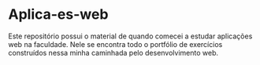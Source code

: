 # Aplica-es-web
Este repositório possui o material de quando comecei a estudar aplicações web na faculdade. Nele se encontra todo o portfólio de exercícios construídos nessa minha caminhada pelo desenvolvimento web. 

